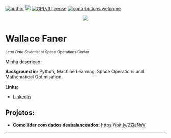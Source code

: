 [![author](https://img.shields.io/badge/author-carlosfab-red.svg)](https://www.linkedin.com/in/carlosfab) [![](https://img.shields.io/badge/python-3.7+-blue.svg)](https://www.python.org/downloads/release/python-365/) [![GPLv3 license](https://img.shields.io/badge/License-GPLv3-blue.svg)](http://perso.crans.org/besson/LICENSE.html) [![contributions welcome](https://img.shields.io/badge/contributions-welcome-brightgreen.svg?style=flat)](https://github.com/carlosfab/data_science/issues)

<p align="center">
  <img src="banner.png" >
</p>

# Wallace Faner 
<sub>*Lead Data Scientist* at Space Operations Center</sub>

Minha descricao: 

**Background in:** Python, Machine Learning, Space Operations and Mathematical Optimisation.

**Links:**
* [LinkedIn](https://www.linkedin.com/feed/)



## Projetos:

* **Como lidar com dados desbalanceados:** https://bit.ly/2ZlaNsV

---

